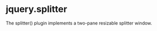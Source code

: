 jquery.splitter
===============

The splitter() plugin implements a two-pane resizable splitter window.
